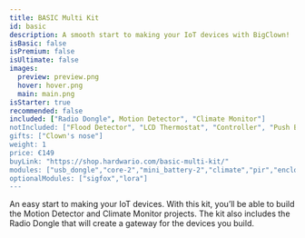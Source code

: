 ```yaml
---
title: BASIC Multi Kit
id: basic
description: A smooth start to making your IoT devices with BigClown!
isBasic: false
isPremium: false
isUltimate: false
images:
  preview: preview.png
  hover: hover.png
  main: main.png
isStarter: true
recommended: false
included: ["Radio Dongle", Motion Detector", "Climate Monitor"]
notIncluded: ["Flood Detector", "LCD Thermostat", "Controller", "Push Button", "CO2 Module"]
gifts: ["Clown's nose"]
weight: 1
price: €149
buyLink: "https://shop.hardwario.com/basic-multi-kit/"
modules: ["usb_dongle","core-2","mini_battery-2","climate","pir","enclosures-101-2"]
optionalModules: ["sigfox","lora"]
---
```


An easy start to making your IoT devices. With this kit, you’ll be able to build the Motion Detector and Climate Monitor projects. The kit also includes the Radio Dongle that will create a gateway for the devices you build.
